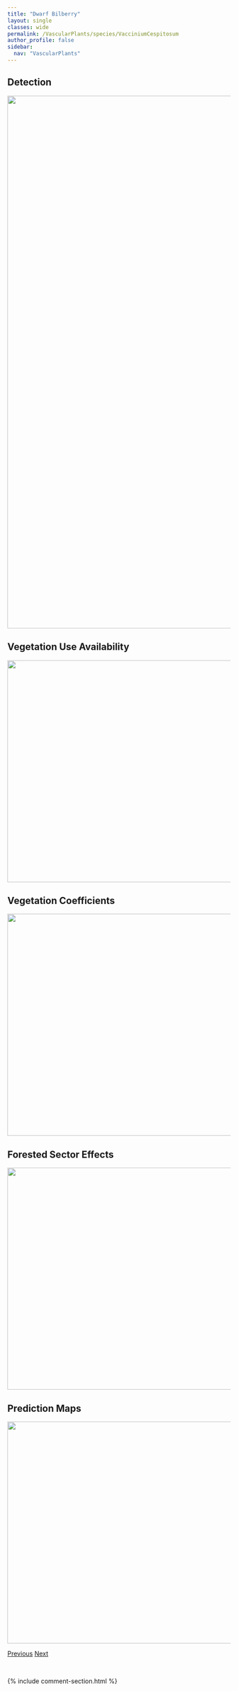 ```yaml
---
title: "Dwarf Bilberry"
layout: single
classes: wide
permalink: /VascularPlants/species/VacciniumCespitosum
author_profile: false
sidebar:
  nav: "VascularPlants"
---
```


<h2>Detection</h2>

<a href="https://drive.google.com/uc?export=view&id=1N45yxKcqZiUAbbzURebaqUdPKb3JZ-If">
<img src="https://drive.google.com/uc?export=view&id=1N45yxKcqZiUAbbzURebaqUdPKb3JZ-If" height = "1200" width = "800">
</a>


<h2>Vegetation Use Availability</h2>

<a href="https://drive.google.com/uc?export=view&id=1ShEvYdCkgOJ73OoTCn7F371YHaGZDEQt">
<img src="https://drive.google.com/uc?export=view&id=1ShEvYdCkgOJ73OoTCn7F371YHaGZDEQt" height = "500" width = "1000">
</a>


<h2>Vegetation Coefficients</h2>

<a href="https://drive.google.com/uc?export=view&id=1sLZWnrnaccCzM8uoRpx268CCqV7rAMl8">
<img src="https://drive.google.com/uc?export=view&id=1sLZWnrnaccCzM8uoRpx268CCqV7rAMl8" height = "500" width = "1000">
</a>


<h2>Forested Sector Effects</h2>

<a href="https://drive.google.com/uc?export=view&id=1u5voDfPjZ6l7bK30o2l7a4T7u07FISsR">
<img src="https://drive.google.com/uc?export=view&id=1u5voDfPjZ6l7bK30o2l7a4T7u07FISsR" height = "500" width = "1000">
</a>


<h2>Prediction Maps</h2>

<a href="https://drive.google.com/uc?export=view&id=1fjHii-rz_WvACTdCJqj9OrfhYwtypsDF">
<img src="https://drive.google.com/uc?export=view&id=1fjHii-rz_WvACTdCJqj9OrfhYwtypsDF" height = "500" width = "1000">
</a>


<a href="/DevelopmentWebsite/VascularPlants/species/Vaccinium" class="pagination--pager" title="Vaccinium">Previous</a> <a href="/DevelopmentWebsite/VascularPlants/species/VacciniumMembranaceum" class="pagination--pager" title="Tall Bilberry">Next</a>

<p>&nbsp;</p>

{% include comment-section.html %}
